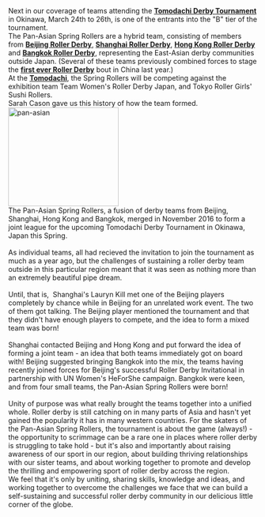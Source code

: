 <html><body><div class="gmail_msg" dir="ltr">Next in our coverage of teams attending the <strong><a href="https://scottishrollerderbyblog.com/2017/01/19/the-tomodachi-derby-tournament-the-teams/">Tomodachi Derby Tournament</a></strong> in Okinawa, March 24th to 26th, is one of the entrants into the "B" tier of the tournament.</div>
<div class="gmail_msg" dir="ltr"></div>
<div class="gmail_msg" dir="ltr">The Pan-Asian Spring Rollers are a hybrid team, consisting of members from <strong><a href="http://www.beijingrollerderby.com/">Beijing Roller Derby</a></strong>, <strong><a href="https://www.facebook.com/shanghairollerderby/">Shanghai Roller Derby</a></strong>, <strong><a href="http://www.hongkongrollerderby.com/">Hong Kong Roller Derby</a></strong> and <strong><a href="https://www.facebook.com/BangkokRollerDerby/">Bangkok Roller Derby</a></strong>, representing the East-Asian derby communities outside Japan. (Several of these teams previously combined forces to stage the <strong><a href="https://scottishrollerderbyblog.com/2016/04/04/beijing-roller-derby-and-un-break-ground-in-china-derby-for-equality-with-heforshe-derby-invitational/">first ever Roller Derby</a></strong> bout in China last year.)</div>
<div class="gmail_msg" dir="ltr"></div>
<div class="gmail_msg" dir="ltr">At the <strong><a href="https://www.facebook.com/events/1785628121710300/">Tomodachi</a></strong>, the Spring Rollers will be competing against the exhibition team Team Women's Roller Derby Japan, and Tokyo Roller Girls' Sushi Rollers.</div>
<div class="gmail_msg" dir="ltr">Sarah Cason gave us this history of how the team formed.</div>
<div class="gmail_msg" dir="ltr"></div>
<div class="gmail_msg" dir="ltr"><img class=" size-full wp-image-14040 aligncenter" src="/2017/01/pan-asian.jpg" alt="pan-asian" width="223" height="200"></div>
<div class="gmail_msg" dir="ltr"></div>
<div class="gmail_msg" dir="ltr"><span class="m_-8209972237915141599m_-5168947352590846932m_-972164390001973434m_4531940457047869190m_-4727285666428833042m_-3965224260262558723m_-8989229780971231211m_-7401372700082996779gmail-_5yl5 gmail_msg"><span class="gmail_msg">The Pan-Asian Spring Rollers, a fusion of derby teams from Beijing, Shanghai, Hong Kong and Bangkok, merged in November 2016 to form a joint league for the upcoming Tomodachi Derby Tournament in Okinawa, Japan this Spring. </span></span></div>
<div class="gmail_msg" dir="ltr"><span class="m_-8209972237915141599m_-5168947352590846932m_-972164390001973434m_4531940457047869190m_-4727285666428833042m_-3965224260262558723m_-8989229780971231211m_-7401372700082996779gmail-_5yl5 gmail_msg"><span class="gmail_msg"> </span></span></div>
<div class="gmail_msg" dir="ltr"><span class="m_-8209972237915141599m_-5168947352590846932m_-972164390001973434m_4531940457047869190m_-4727285666428833042m_-3965224260262558723m_-8989229780971231211m_-7401372700082996779gmail-_5yl5 gmail_msg"><span class="gmail_msg">As individual teams, all had recieved the invitation to join the tournament as much as a year ago, but the challenges of sustaining a roller derby team outside in this particular region meant that it was seen as nothing more than an extremely beautiful pipe dream.</span></span></div>
<div class="gmail_msg" dir="ltr"><span class="m_-8209972237915141599m_-5168947352590846932m_-972164390001973434m_4531940457047869190m_-4727285666428833042m_-3965224260262558723m_-8989229780971231211m_-7401372700082996779gmail-_5yl5 gmail_msg"><span class="gmail_msg"> </span></span></div>
<div class="gmail_msg" dir="ltr"><span class="m_-8209972237915141599m_-5168947352590846932m_-972164390001973434m_4531940457047869190m_-4727285666428833042m_-3965224260262558723m_-8989229780971231211m_-7401372700082996779gmail-_5yl5 gmail_msg"><span class="gmail_msg">Until, that is,  </span></span>Shanghai's Lauryn Kill met one of the Beijing players completely by chance while in Beijing for an unrelated work event. The two of them got talking. The Beijing player mentioned the tournament and that they didn't have enough players to compete, and the idea to form a mixed team was born!</div>
<div class="gmail_msg" dir="ltr"><span class="m_-8209972237915141599m_-5168947352590846932m_-972164390001973434m_4531940457047869190m_-4727285666428833042m_-3965224260262558723m_-8989229780971231211m_-7401372700082996779gmail-_5yl5 gmail_msg"><span class="gmail_msg"> </span></span></div>
<div class="gmail_msg" dir="ltr"><span class="m_-8209972237915141599m_-5168947352590846932m_-972164390001973434m_4531940457047869190m_-4727285666428833042m_-3965224260262558723m_-8989229780971231211m_-7401372700082996779gmail-_5yl5 gmail_msg"><span class="gmail_msg">Shanghai contacted</span></span> Beijing and Hong Kong and put forward the idea of forming a joint team - an idea that both teams immediately got on board with! Beijing suggested bringing Bangkok into the mix, the teams having recently joined forces for Beijing's successful Roller Derby Invitational in partnership with UN Women's HeForShe campaign. Bangkok were keen, and from four small teams, the Pan-Asian Spring Rollers were born!</div>
<div class="gmail_msg" dir="ltr"><span class="m_-8209972237915141599m_-5168947352590846932m_-972164390001973434m_4531940457047869190m_-4727285666428833042m_-3965224260262558723m_-8989229780971231211m_-7401372700082996779gmail-_5yl5 gmail_msg"><span class="gmail_msg"> </span></span></div>
<div class="gmail_msg" dir="ltr"><span class="m_-8209972237915141599m_-5168947352590846932m_-972164390001973434m_4531940457047869190m_-4727285666428833042m_-3965224260262558723m_-8989229780971231211m_-7401372700082996779gmail-_5yl5 gmail_msg"><span class="gmail_msg">Unity of purpose was what really brought the teams together into a unified whole. Roller derby is still catching on in many parts of Asia and hasn't yet gained the popularity it has in many western countries. For the</span></span> skaters of the Pan-Asian Spring Rollers, the tournament is about the game (always!) - the opportunity to scrimmage can be a rare one in places where roller derby is struggling to take hold - but it's also and importantly about raising awareness of our sport in our region, about building thriving relationships with our sister teams, and about working together to promote and develop the thrilling and empowering sport of roller derby across the region.</div>
<div class="gmail_msg" dir="ltr">We feel that it's only by uniting, sharing skills, knowledge and ideas, and working together to overcome the challenges we face that we can build a self-sustaining and successful roller derby community in our delicious little corner of the globe.</div></body></html>
